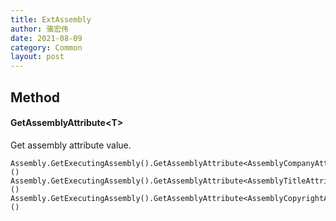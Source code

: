 ```yaml
---
title: ExtAssembly
author: 骆宏伟
date: 2021-08-09
category: Common
layout: post
---
```


## Method

#### GetAssemblyAttribute\<T\>
Get assembly attribute value.
```
Assembly.GetExecutingAssembly().GetAssemblyAttribute<AssemblyCompanyAttribute>()
Assembly.GetExecutingAssembly().GetAssemblyAttribute<AssemblyTitleAttribute>()
Assembly.GetExecutingAssembly().GetAssemblyAttribute<AssemblyCopyrightAttribute>()
```